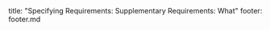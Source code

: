<frontmatter>
title: "Specifying Requirements: Supplementary Requirements: What"
footer: footer.md
</frontmatter>

<include src="navbar.md" boilerplate />

<include src="unit-inPage-asFlat.md" boilerplate />